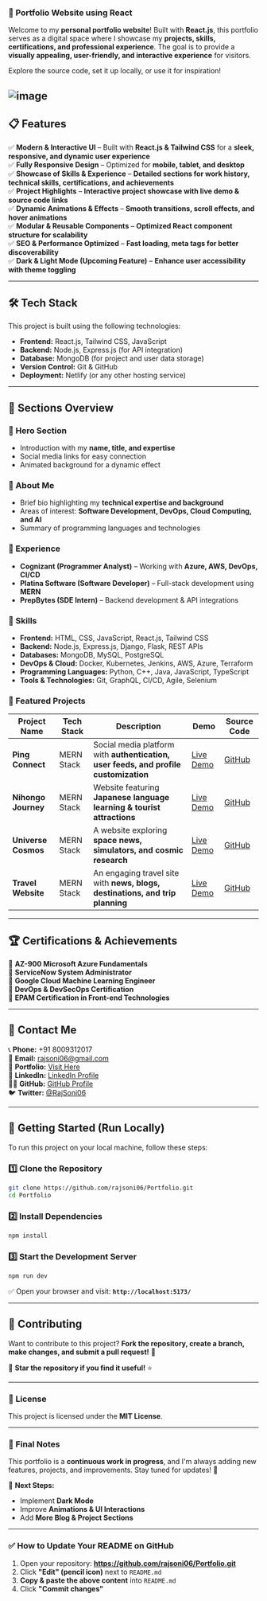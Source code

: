 ### **🚀 Portfolio Website using React**
Welcome to my **personal portfolio website**! Built with **React.js**, this portfolio serves as a digital space where I showcase my **projects, skills, certifications, and professional experience**. The goal is to provide a **visually appealing, user-friendly, and interactive experience** for visitors.

Explore the source code, set it up locally, or use it for inspiration!  

![image](https://github.com/user-attachments/assets/b794291e-ed80-483b-a90f-0714d8e6b63f)
---

## **📋 Features**
✅ **Modern & Interactive UI** – Built with **React.js & Tailwind CSS** for a **sleek, responsive, and dynamic user experience**  
✅ **Fully Responsive Design** – Optimized for **mobile, tablet, and desktop**  
✅ **Showcase of Skills & Experience** – **Detailed sections for work history, technical skills, certifications, and achievements**  
✅ **Project Highlights** – **Interactive project showcase with live demo & source code links**  
✅ **Dynamic Animations & Effects** – **Smooth transitions, scroll effects, and hover animations**  
✅ **Modular & Reusable Components** – **Optimized React component structure for scalability**  
✅ **SEO & Performance Optimized** – **Fast loading, meta tags for better discoverability**  
✅ **Dark & Light Mode (Upcoming Feature)** – **Enhance user accessibility with theme toggling**  

---

## **🛠 Tech Stack**
This project is built using the following technologies:  

- **Frontend:** React.js, Tailwind CSS, JavaScript  
- **Backend:** Node.js, Express.js (for API integration)  
- **Database:** MongoDB (for project and user data storage)  
- **Version Control:** Git & GitHub  
- **Deployment:** Netlify (or any other hosting service)  

---

## **📂 Sections Overview**
### **🔹 Hero Section**
- Introduction with my **name, title, and expertise**  
- Social media links for easy connection  
- Animated background for a dynamic effect  

### **🔹 About Me**
- Brief bio highlighting my **technical expertise and background**  
- Areas of interest: **Software Development, DevOps, Cloud Computing, and AI**  
- Summary of programming languages and technologies  

### **🔹 Experience**
- **Cognizant (Programmer Analyst)** – Working with **Azure, AWS, DevOps, CI/CD**  
- **Platina Software (Software Developer)** – Full-stack development using **MERN**  
- **PrepBytes (SDE Intern)** – Backend development & API integrations  

### **🔹 Skills**
- **Frontend:** HTML, CSS, JavaScript, React.js, Tailwind CSS  
- **Backend:** Node.js, Express.js, Django, Flask, REST APIs  
- **Databases:** MongoDB, MySQL, PostgreSQL  
- **DevOps & Cloud:** Docker, Kubernetes, Jenkins, AWS, Azure, Terraform  
- **Programming Languages:** Python, C++, Java, JavaScript, TypeScript  
- **Tools & Technologies:** Git, GraphQL, CI/CD, Agile, Selenium  

### **🔹 Featured Projects**
| Project Name | Tech Stack | Description | Demo | Source Code |
|-------------|-----------|-------------|------|-------------|
| **Ping Connect** | MERN Stack | Social media platform with **authentication, user feeds, and profile customization** | [Live Demo](#) | [GitHub](#) |
| **Nihongo Journey** | MERN Stack | Website featuring **Japanese language learning & tourist attractions** | [Live Demo](#) | [GitHub](#) |
| **Universe Cosmos** | MERN Stack | A website exploring **space news, simulators, and cosmic research** | [Live Demo](#) | [GitHub](#) |
| **Travel Website** | MERN Stack | An engaging travel site with **news, blogs, destinations, and trip planning** | [Live Demo](#) | [GitHub](#) |

---

## **🏆 Certifications & Achievements**
📜 **AZ-900 Microsoft Azure Fundamentals**  
📜 **ServiceNow System Administrator**  
📜 **Google Cloud Machine Learning Engineer**  
📜 **DevOps & DevSecOps Certification**  
📜 **EPAM Certification in Front-end Technologies**  

---

## **📨 Contact Me**
📞 **Phone:** +91 8009312017  
📧 **Email:** rajsoni06@gmail.com  
🔗 **Portfolio:** [Visit Here](https://rajsoni06.github.io/Portfolio)  
💼 **LinkedIn:** [LinkedIn Profile](https://www.linkedin.com/in/rajsoni06/)  
👨‍💻 **GitHub:** [GitHub Profile](https://github.com/rajsoni06)  
🐦 **Twitter:** [@RajSoni06](https://twitter.com/rajsoni06)  

---

## **🚀 Getting Started (Run Locally)**
To run this project on your local machine, follow these steps:  

### **1️⃣ Clone the Repository**
```sh
git clone https://github.com/rajsoni06/Portfolio.git
cd Portfolio
```

### **2️⃣ Install Dependencies**
```sh
npm install
```

### **3️⃣ Start the Development Server**
```sh
npm run dev
```
✅ Open your browser and visit: **`http://localhost:5173/`**  

---

## **📌 Contributing**
Want to contribute to this project? **Fork the repository, create a branch, make changes, and submit a pull request!** 🚀  

📌 **Star the repository if you find it useful!** ⭐  

---

### **📝 License**
This project is licensed under the **MIT License**.  

---

### **📌 Final Notes**
This portfolio is a **continuous work in progress**, and I'm always adding new features, projects, and improvements. Stay tuned for updates! 🚀  

🔹 **Next Steps:**  
- Implement **Dark Mode**  
- Improve **Animations & UI Interactions**  
- Add **More Blog & Project Sections**  

---

### **✅ How to Update Your README on GitHub**
1. Open your repository: **https://github.com/rajsoni06/Portfolio.git**  
2. Click **"Edit" (pencil icon)** next to `README.md`  
3. **Copy & paste the above content** into `README.md`  
4. Click **"Commit changes"**  
